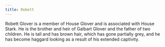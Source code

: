 ```yaml
---
title: Robett
---
```


Robett Glover is a member of House Glover and is associated with House Stark. He is the brother and heir of Galbart Glover and the father of two children. He is tall and has brown hair, which has gone partially grey, and he has become haggard looking as a result of his extended captivity. 


